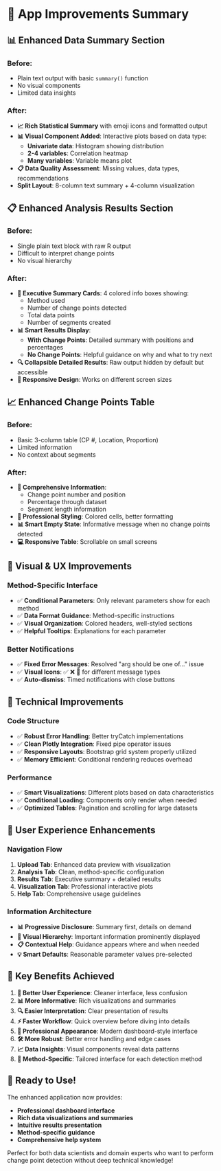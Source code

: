 # 🎉 App Improvements Summary

## 📊 **Enhanced Data Summary Section**

### **Before:**
- Plain text output with basic `summary()` function
- No visual components
- Limited data insights

### **After:**
- **📈 Rich Statistical Summary** with emoji icons and formatted output
- **📊 Visual Component Added**: Interactive plots based on data type:
  - **Univariate data**: Histogram showing distribution
  - **2-4 variables**: Correlation heatmap  
  - **Many variables**: Variable means plot
- **📋 Data Quality Assessment**: Missing values, data types, recommendations
- **Split Layout**: 8-column text summary + 4-column visualization

## 📋 **Enhanced Analysis Results Section**

### **Before:**
- Single plain text block with raw R output
- Difficult to interpret change points
- No visual hierarchy

### **After:**
- **🎯 Executive Summary Cards**: 4 colored info boxes showing:
  - Method used
  - Number of change points detected
  - Total data points  
  - Number of segments created
- **📊 Smart Results Display**:
  - **With Change Points**: Detailed summary with positions and percentages
  - **No Change Points**: Helpful guidance on why and what to try next
- **🔍 Collapsible Detailed Results**: Raw output hidden by default but accessible
- **📱 Responsive Design**: Works on different screen sizes

## 📈 **Enhanced Change Points Table**

### **Before:**
- Basic 3-column table (CP #, Location, Proportion)
- Limited information
- No context about segments

### **After:**
- **📍 Comprehensive Information**:
  - Change point number and position
  - Percentage through dataset
  - Segment length information
- **🎨 Professional Styling**: Colored cells, better formatting
- **📊 Smart Empty State**: Informative message when no change points detected
- **💻 Responsive Table**: Scrollable on small screens

## 🎨 **Visual & UX Improvements**

### **Method-Specific Interface**
- ✅ **Conditional Parameters**: Only relevant parameters show for each method
- ✅ **Data Format Guidance**: Method-specific instructions
- ✅ **Visual Organization**: Colored headers, well-styled sections
- ✅ **Helpful Tooltips**: Explanations for each parameter

### **Better Notifications**
- ✅ **Fixed Error Messages**: Resolved "arg should be one of..." issue
- ✅ **Visual Icons**: ✅ ❌ 📁 for different message types
- ✅ **Auto-dismiss**: Timed notifications with close buttons

## 🔧 **Technical Improvements**

### **Code Structure**
- ✅ **Robust Error Handling**: Better tryCatch implementations
- ✅ **Clean Plotly Integration**: Fixed pipe operator issues
- ✅ **Responsive Layouts**: Bootstrap grid system properly utilized
- ✅ **Memory Efficient**: Conditional rendering reduces overhead

### **Performance**
- ✅ **Smart Visualizations**: Different plots based on data characteristics
- ✅ **Conditional Loading**: Components only render when needed
- ✅ **Optimized Tables**: Pagination and scrolling for large datasets

## 📱 **User Experience Enhancements**

### **Navigation Flow**
1. **Upload Tab**: Enhanced data preview with visualization
2. **Analysis Tab**: Clean, method-specific configuration  
3. **Results Tab**: Executive summary + detailed results
4. **Visualization Tab**: Professional interactive plots
5. **Help Tab**: Comprehensive usage guidelines

### **Information Architecture**
- **📊 Progressive Disclosure**: Summary first, details on demand
- **🎯 Visual Hierarchy**: Important information prominently displayed
- **📋 Contextual Help**: Guidance appears where and when needed
- **💡 Smart Defaults**: Reasonable parameter values pre-selected

## 🎯 **Key Benefits Achieved**

1. **👥 Better User Experience**: Cleaner interface, less confusion
2. **📊 More Informative**: Rich visualizations and summaries
3. **🔍 Easier Interpretation**: Clear presentation of results
4. **⚡ Faster Workflow**: Quick overview before diving into details
5. **📱 Professional Appearance**: Modern dashboard-style interface
6. **🛠️ More Robust**: Better error handling and edge cases
7. **📈 Data Insights**: Visual components reveal data patterns
8. **🎨 Method-Specific**: Tailored interface for each detection method

## 🚀 **Ready to Use!**

The enhanced application now provides:
- **Professional dashboard interface**
- **Rich data visualizations and summaries**  
- **Intuitive results presentation**
- **Method-specific guidance**
- **Comprehensive help system**

Perfect for both data scientists and domain experts who want to perform change point detection without deep technical knowledge!